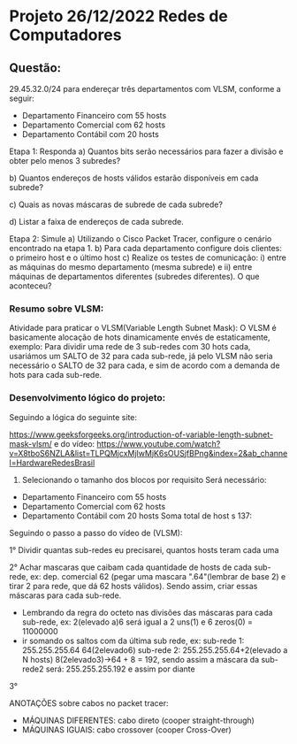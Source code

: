 # Projeto 26/12/2022 Redes de Computadores

## Questão:
29.45.32.0/24 para endereçar três departamentos com VLSM, conforme a seguir:

- Departamento Financeiro com 55 hosts
- Departamento Comercial com 62 hosts
- Departamento Contábil com 20 hosts

Etapa 1: Responda
a) Quantos bits serão necessários para fazer a divisão
e obter pelo menos 3 subredes?

b) Quantos endereços de hosts válidos estarão
disponíveis em cada subrede?

c) Quais as novas máscaras de subrede de cada subrede?

d) Listar a faixa de endereços de cada subrede.

Etapa 2: Simule
a) Utilizando o Cisco Packet Tracer, configure o cenário encontrado na etapa 1.
b) Para cada departamento configure dois clientes: o primeiro host e o último host
c) Realize os testes de comunicação: i) entre as máquinas do mesmo departamento (mesma subrede) e ii) entre máquinas de departamentos diferentes (subredes diferentes). O que aconteceu?

### Resumo sobre VLSM:

Atividade para praticar o VLSM(Variable Length Subnet Mask):
    O VLSM é basicamente alocação de hots dinamicamente envés de estaticamente, exemplo:
Para dividir uma rede de 3 sub-redes com 30 hots cada, usariámos um SALTO de 32 para cada sub-rede, já pelo VLSM não seria necessário o SALTO de 32 para cada, e sim de acordo com a demanda de hots para cada sub-rede.

### Desenvolvimento lógico do projeto:
Seguindo a lógica do seguinte site:

https://www.geeksforgeeks.org/introduction-of-variable-length-subnet-mask-vlsm/
e do vídeo: 
https://www.youtube.com/watch?v=X8tboS6NZLA&list=TLPQMjcxMjIwMjK6sOUSjfBPng&index=2&ab_channel=HardwareRedesBrasil

1. Selecionando o tamanho dos blocos por requisito
Será necessário:
- Departamento Financeiro com 55 hosts
- Departamento Comercial com 62 hosts
- Departamento Contábil com 20 hosts
Soma total de host s 137: 

Seguindo o passo a passo do vídeo de (VLSM):

1° Dividir quantas sub-redes eu precisarei, quantos hosts teram cada uma

2° Achar mascaras que caibam cada quantidade de hosts de cada sub-rede, ex: dep. comercial 62 (pegar uma mascara ".64"(lembrar de base 2) e tirar 2 para rede, que dá 62 hosts válidos).
Sendo assim, criar essas máscaras para cada sub-rede.
- Lembrando da regra do octeto nas divisões das máscaras para cada sub-rede, ex: 2(elevado a)6 será igual a 2 uns(1) e 6 zeros(0) = 11000000
- ir somando os saltos com da última sub rede, ex:
sub-rede 1: 255.255.255.64                      64(2elevado6) 
sub-rede 2: 
255.255.255.64+2(elevado a N hosts) 8(2elevado3)->64 + 8 = 192, sendo assim a máscara da sub-rede2 será:
255.255.255.192 e assim por diante

3°

ANOTAÇÕES sobre cabos no packet tracer:

* MÁQUINAS DIFERENTES: cabo direto (cooper straight-through)
* MÁQUINAS IGUAIS: cabo crossover (cooper Cross-Over)
























